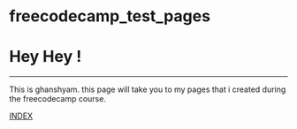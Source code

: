 # freecodecamp_test_pages
<!DOCTYPE html>
<html lang = "en">
<head>
  <title>wizzenalum projects</title>
</head>
<body>
  <h1>Hey Hey ! </h1>
  <hr>
  <p>This is ghanshyam. this page will take you to my pages that i created during the freecodecamp course.</p>
  <nav>
    <a href="structure.html" target="_blank">INDEX</a>
  </nav>

</body>
</html>
